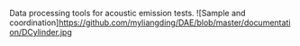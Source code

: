 Data processing tools for acoustic emission tests. 
![Sample and coordination]https://github.com/myliangding/DAE/blob/master/documentation/DCylinder.jpg
